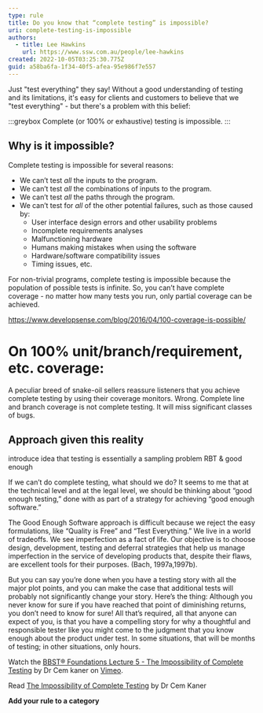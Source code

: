 ```yaml
---
type: rule
title: Do you know that “complete testing” is impossible?
uri: complete-testing-is-impossible
authors:
  - title: Lee Hawkins
    url: https://www.ssw.com.au/people/lee-hawkins
created: 2022-10-05T03:25:30.775Z
guid: a58ba6fa-1f34-40f5-afea-95e986f7e557
---
```

Just "test everything" they say! Without a good understanding of testing and its limitations, it's easy for clients and customers to believe that we "test everything" - but there's a problem with this belief:

:::greybox
Complete (or 100% or exhaustive) testing is impossible.
:::
<!--endintro-->

## Why is it impossible?

Complete testing is impossible for several reasons:

* We can’t test *all* the inputs to the program.
* We can’t test *all* the combinations of inputs to the program.
* We can’t test *all* the paths through the program.
* We can’t test for *all* of the other potential failures, such as those caused by:
  * User interface design errors and other usability problems
  * Incomplete requirements analyses
  * Malfunctioning hardware
  * Humans making mistakes when using the software
  * Hardware/software compatibility issues
  * Timing issues, etc.

For non-trivial programs, complete testing is impossible because the population of possible tests is infinite. So, you can’t have complete coverage - no matter how many tests you run, only partial coverage can be achieved.

https://www.developsense.com/blog/2016/04/100-coverage-is-possible/

# On 100% unit/branch/requirement, etc. coverage:

 A peculiar breed of snake-oil sellers reassure listeners that you achieve complete testing by
using their coverage monitors. Wrong. Complete line and branch coverage is not complete
testing. It will miss significant classes of bugs.

## Approach given this reality

introduce idea that testing is essentially a sampling problem
RBT & good enough

If we can’t do complete testing, what should we do? It seems to me that at the technical level
and at the legal level, we should be thinking about “good enough testing,” done with as part of a
strategy for achieving “good enough software.”

The Good Enough Software approach is difficult because we reject the easy formulations, like “Quality is
Free” and “Test Everything.” We live in a world of tradeoffs. We see imperfection as a fact of life. Our
objective is to choose design, development, testing and deferral strategies that help us manage
imperfection in the service of developing products that, despite their flaws, are excellent tools for their
purposes. (Bach, 1997a,1997b).

But you can say you’re done when you have a testing story with all the major plot points, and you can make the case that additional tests will probably not significantly change your story. Here’s the thing: Although you never know for sure if you have reached that point of diminishing returns, you don’t need to know for sure! All that’s required, all that anyone can expect of you, is that you have a compelling story for why a thoughtful and responsible tester like you might come to the judgment that you know enough about the product under test. In some situations, that will be months of testing; in other situations, only hours.


Watch the <a href="https://vimeo.com/451827063">BBST&reg; Foundations Lecture 5  - The Impossibility of Complete Testing</a> by Dr Cem kaner on <a href="https://vimeo.com">Vimeo</a>.</p>    

Read [The Impossibility of Complete Testing](https://bbst.courses/wp-content/uploads/2022/08/Kaner_impossibility.pdf) by Dr Cem Kaner

**Add your rule to a category**